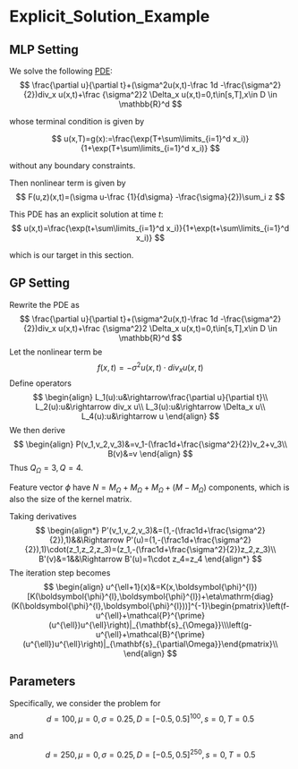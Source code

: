 # Explicit_Solution_Example

## MLP Setting

We solve the following [PDE](https://arxiv.org/abs/1708.03223):
$$
\frac{\partial u}{\partial t}+(\sigma^2u(x,t)-\frac 1d -\frac{\sigma^2}{2})div_x u(x,t)+\frac {\sigma^2}2 \Delta_x u(x,t)=0,t\in[s,T],x\in D \in \mathbb{R}^d
$$

whose terminal condition is given by

$$
u(x,T)=g(x):=\frac{\exp(T+\sum\limits_{i=1}^d x_i)}{1+\exp(T+\sum\limits_{i=1}^d x_i)}
$$

without any boundary constraints.



Then nonlinear term is given by
$$
F(u,z)(x,t)=(\sigma u-\frac {1}{d\sigma} -\frac{\sigma}{2})\sum_i z
$$


This PDE has an explicit solution at time $t$:
$$
u(x,t)=\frac{\exp(t+\sum\limits_{i=1}^d x_i)}{1+\exp(t+\sum\limits_{i=1}^d x_i)}
$$

which is our target in this section.

## GP Setting

Rewrite the PDE as
$$
\frac{\partial u}{\partial t}+(\sigma^2u(x,t)-\frac 1d -\frac{\sigma^2}{2})div_x u(x,t)+\frac {\sigma^2}2 \Delta_x u(x,t)=0,t\in[s,T],x\in D \in \mathbb{R}^d
$$
Let the nonlinear term be
$$
f(x,t)=-\sigma^2u(x,t)\cdot div_x u(x,t)
$$
Define operators
$$
\begin{align}
L_1(u):u&\rightarrow\frac{\partial u}{\partial t}\\
L_2(u):u&\rightarrow div_x u\\
L_3(u):u&\rightarrow \Delta_x u\\
L_4(u):u&\rightarrow u
\end{align}
$$
We then derive
$$
\begin{align}
P(v_1,v_2,v_3)&=v_1-(\frac1d+\frac{\sigma^2}{2})v_2+v_3\\
B(v)&=v
\end{align}
$$
Thus $Q_\Omega=3, Q=4$. 

Feature vector $\phi$ have $N=M_\Omega+M_\Omega+M_\Omega+(M-M_\Omega)$ components, which is also the size of the kernel matrix.

Taking derivatives
$$
\begin{align*}
P'(v_1,v_2,v_3)&=(1,-(\frac1d+\frac{\sigma^2}{2}),1)&&\Rightarrow P'(u)=(1,-(\frac1d+\frac{\sigma^2}{2}),1)\cdot(z_1,z_2,z_3)=(z_1,-(\frac1d+\frac{\sigma^2}{2})z_2,z_3)\\
B'(v)&=1&&\Rightarrow B'(u)=1\cdot z_4=z_4
\end{align*}
$$
The iteration step becomes
$$
\begin{align}
u^{\ell+1}(x)&=K(x,\boldsymbol{\phi}^{l})[K(\boldsymbol{\phi}^{l},\boldsymbol{\phi}^{l})+\eta\mathrm{diag}(K(\boldsymbol{\phi}^{l},\boldsymbol{\phi}^{l}))]^{-1}\begin{pmatrix}\left(f-u^{\ell}+\mathcal{P}^{\prime}(u^{\ell})u^{\ell}\right)|_{\mathbf{s}_{\Omega}}\\\left(g-u^{\ell}+\mathcal{B}^{\prime}(u^{\ell})u^{\ell}\right)|_{\mathbf{s}_{\partial\Omega}}\end{pmatrix}\\
\end{align}
$$

## Parameters

Specifically, we consider the problem for
$$
d=100, \mu=0, \sigma=0.25, D=[-0.5,0.5]^{100}, s=0, T=0.5
$$

and

$$
d=250, \mu=0, \sigma=0.25, D=[-0.5,0.5]^{250}, s=0, T=0.5
$$